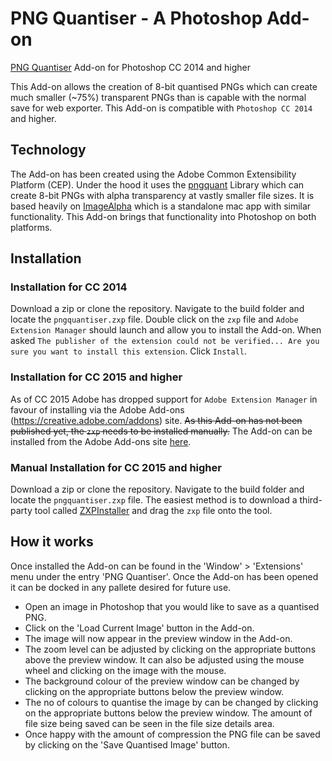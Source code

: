 # PNG Quantiser - A Photoshop Add-on
[PNG Quantiser](http://chrisjcnewton.github.io/pngquantiser-cep/) Add-on for Photoshop CC 2014 and higher

This Add-on allows the creation of 8-bit quantised PNGs which can create much smaller (~75%) transparent PNGs than is capable with the normal save for web exporter.
This Add-on is compatible with `Photoshop CC 2014` and higher.

## Technology
The Add-on has been created using the Adobe Common Extensibility Platform (CEP).
Under the hood it uses the [pngquant](https://pngquant.org/) Library which can create 8-bit PNGs with alpha transparency at vastly smaller file sizes.
It is based heavily on [ImageAlpha](https://pngmini.com/) which is a standalone mac app with similar functionality. This Add-on brings that functionality into Photoshop on both platforms.

## Installation

### Installation for CC 2014
Download a zip or clone the repository.
Navigate to the build folder and locate the `pngquantiser.zxp` file.
Double click on the `zxp` file and `Adobe Extension Manager` should launch and allow you to install the Add-on.
When asked `The publisher of the extension could not be verified... Are you sure you want to install this extension`. Click `Install`.

### Installation for CC 2015 and higher
As of CC 2015 Adobe has dropped support for `Adobe Extension Manager` in favour of installing via the Adobe Add-ons (https://creative.adobe.com/addons) site.
~~As this Add-on has not been published yet, the `zxp` needs to be installed manually.~~
The Add-on can be installed from the Adobe Add-ons site [here](https://creative.adobe.com/addons/products/14877#.VyHJJaMrIUE).

### Manual Installation for CC 2015 and higher
Download a zip or clone the repository.
Navigate to the build folder and locate the `pngquantiser.zxp` file.
The easiest method is to download a third-party tool called [ZXPInstaller](http://zxpinstaller.com/) and drag the `zxp` file onto the tool.

## How it works
Once installed the Add-on can be found in the 'Window' > 'Extensions' menu under the entry 'PNG Quantiser'.
Once the Add-on has been opened it can be docked in any pallete desired for future use.

- Open an image in Photoshop that you would like to save as a quantised PNG.
- Click on the 'Load Current Image' button in the Add-on.
- The image will now appear in the preview window in the Add-on.
- The zoom level can be adjusted by clicking on the appropriate buttons above the preview window. It can also be adjusted using the mouse wheel and clicking on the image with the mouse.
- The background colour of the preview window can be changed by clicking on the appropriate buttons below the preview window.
- The no of colours to quantise the image by can be changed by clicking on the appropriate buttons below the preview window. The amount of file size being saved can be seen in the file size details area.
- Once happy with the amount of compression the PNG file can be saved by clicking on the 'Save Quantised Image' button.

